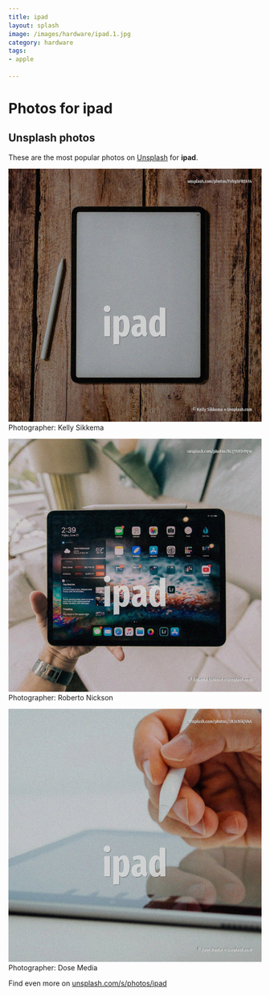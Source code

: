 ```yaml
---
title: ipad
layout: splash
image: /images/hardware/ipad.1.jpg
category: hardware
tags:
- apple

---
```

# Photos for ipad
 
## Unsplash photos
These are the most popular photos on [Unsplash](https://unsplash.com) for **ipad**.
 
![ipad](/images/hardware/ipad.1.jpg)
Photographer:  Kelly Sikkema
 
![ipad](/images/hardware/ipad.2.jpg)
Photographer:  Roberto Nickson
 
![ipad](/images/hardware/ipad.3.jpg)
Photographer:  Dose Media
 
Find even more on [unsplash.com/s/photos/ipad](https://unsplash.com/s/photos/ipad)
 
